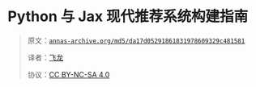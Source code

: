 # Python 与 Jax 现代推荐系统构建指南

> 原文：[`annas-archive.org/md5/da17d05291861831978609329c481581`](https://annas-archive.org/md5/da17d05291861831978609329c481581)
>
> 译者：[飞龙](https://github.com/wizardforcel)
>
> 协议：[CC BY-NC-SA 4.0](http://creativecommons.org/licenses/by-nc-sa/4.0/)